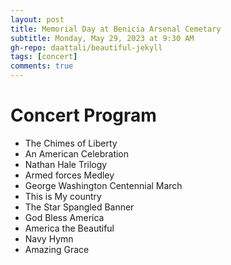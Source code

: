 ```yaml
---
layout: post
title: Memorial Day at Benicia Arsenal Cemetary
subtitle: Monday, May 29, 2023 at 9:30 AM
gh-repo: daattali/beautiful-jekyll
tags: [concert]
comments: true
---
```


# Concert Program
- The Chimes of Liberty
- An American Celebration
- Nathan Hale Trilogy
- Armed forces Medley
- George Washington Centennial March
- This is My country
- The Star Spangled Banner
- God Bless America
- America the Beautiful
- Navy Hymn
- Amazing Grace